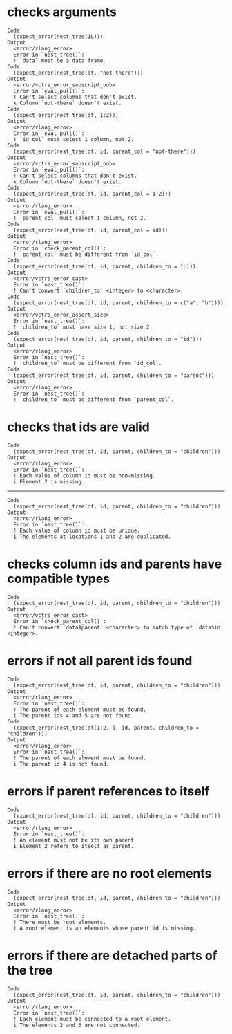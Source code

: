 # checks arguments

    Code
      (expect_error(nest_tree(1L)))
    Output
      <error/rlang_error>
      Error in `nest_tree()`:
      ! `data` must be a data frame.
    Code
      (expect_error(nest_tree(df, "not-there")))
    Output
      <error/vctrs_error_subscript_oob>
      Error in `eval_pull()`:
      ! Can't select columns that don't exist.
      x Column `not-there` doesn't exist.
    Code
      (expect_error(nest_tree(df, 1:2)))
    Output
      <error/rlang_error>
      Error in `eval_pull()`:
      ! `id_col` must select 1 column, not 2.
    Code
      (expect_error(nest_tree(df, id, parent_col = "not-there")))
    Output
      <error/vctrs_error_subscript_oob>
      Error in `eval_pull()`:
      ! Can't select columns that don't exist.
      x Column `not-there` doesn't exist.
    Code
      (expect_error(nest_tree(df, id, parent_col = 1:2)))
    Output
      <error/rlang_error>
      Error in `eval_pull()`:
      ! `parent_col` must select 1 column, not 2.
    Code
      (expect_error(nest_tree(df, id, parent_col = id)))
    Output
      <error/rlang_error>
      Error in `check_parent_col()`:
      ! `parent_col` must be different from `id_col`.
    Code
      (expect_error(nest_tree(df, id, parent, children_to = 1L)))
    Output
      <error/vctrs_error_cast>
      Error in `nest_tree()`:
      ! Can't convert `children_to` <integer> to <character>.
    Code
      (expect_error(nest_tree(df, id, parent, children_to = c("a", "b"))))
    Output
      <error/vctrs_error_assert_size>
      Error in `nest_tree()`:
      ! `children_to` must have size 1, not size 2.
    Code
      (expect_error(nest_tree(df, id, parent, children_to = "id")))
    Output
      <error/rlang_error>
      Error in `nest_tree()`:
      ! `children_to` must be different from `id_col`.
    Code
      (expect_error(nest_tree(df, id, parent, children_to = "parent")))
    Output
      <error/rlang_error>
      Error in `nest_tree()`:
      ! `children_to` must be different from `parent_col`.

# checks that ids are valid

    Code
      (expect_error(nest_tree(df, id, parent, children_to = "children")))
    Output
      <error/rlang_error>
      Error in `nest_tree()`:
      ! Each value of column id must be non-missing.
      i Element 2 is missing.

---

    Code
      (expect_error(nest_tree(df, id, parent, children_to = "children")))
    Output
      <error/rlang_error>
      Error in `nest_tree()`:
      ! Each value of column id must be unique.
      i The elements at locations 1 and 2 are duplicated.

# checks column ids and parents have compatible types

    Code
      (expect_error(nest_tree(df, id, parent, children_to = "children")))
    Output
      <error/vctrs_error_cast>
      Error in `check_parent_col()`:
      ! Can't convert `data$parent` <character> to match type of `data$id` <integer>.

# errors if not all parent ids found

    Code
      (expect_error(nest_tree(df, id, parent, children_to = "children")))
    Output
      <error/rlang_error>
      Error in `nest_tree()`:
      ! The parent of each element must be found.
      i The parent ids 4 and 5 are not found.
    Code
      (expect_error(nest_tree(df[1:2, ], id, parent, children_to = "children")))
    Output
      <error/rlang_error>
      Error in `nest_tree()`:
      ! The parent of each element must be found.
      i The parent id 4 is not found.

# errors if parent references to itself

    Code
      (expect_error(nest_tree(df, id, parent, children_to = "children")))
    Output
      <error/rlang_error>
      Error in `nest_tree()`:
      ! An element must not be its own parent
      i Element 2 refers to itself as parent.

# errors if there are no root elements

    Code
      (expect_error(nest_tree(df, id, parent, children_to = "children")))
    Output
      <error/rlang_error>
      Error in `nest_tree()`:
      ! There must be root elements.
      i A root element is an elements whose parent id is missing.

# errors if there are detached parts of the tree

    Code
      (expect_error(nest_tree(df, id, parent, children_to = "children")))
    Output
      <error/rlang_error>
      Error in `nest_tree()`:
      ! Each element must be connected to a root element.
      i The elements 2 and 3 are not connected.

